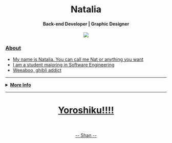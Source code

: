 <h1 align="center">Natalia</h1>
<h4 align="center">Back-end Developer <a href="/">|</a> Graphic Designer<a href="/"></h4>

<div align="center">
	<img src="https://raw.githubusercontent.com/Shanatta/nata/main/kaori.gif">
</div>
	
### About
- My name is Natalia. You can call me Nat or anything you want
- I am a student majoring in Software Engineering
- Weeaboo, ghibli addict
---------------------------------------------------------------------------------------------------------------------------------------------------------------------------------
	
<details>
 <summary><b>More Info</b></summary>

### What I Learned
![Languages](https://skillicons.dev/icons?i=python,go,html,c++,java,vercel)
		
### Stats:

![](https://github-readme-stats.vercel.app/api?username=Shanatta&theme=dark&hide_border=true&include_all_commits=false&count_private=false)<br/>
![](https://github-readme-stats.vercel.app/api/top-langs/?username=Shanatta&theme=dark&hide_border=true&include_all_commits=false&count_private=false&layout=compact)
![](https://github-readme-streak-stats.herokuapp.com/?user=Shanatta&theme=dark&hide_border=true)<br/>
 </details>

---------------------------------------------------------------------------------------------------------------------------------------------------------------------------------
	
<div align="center">
  <h1>Yoroshiku!!!!</h1> 
   <br>
   <br>
    <a href="github.com/Shanatta" >-- Shan --</a>
 </div>


